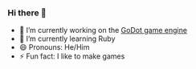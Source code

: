 ### Hi there 👋

- 🔭 I’m currently working on the [GoDot game engine](https://github.com/godotengine/godot)
- 🌱 I’m currently learning Ruby
- 😄 Pronouns: He/Him
- ⚡ Fun fact: I like to make games
